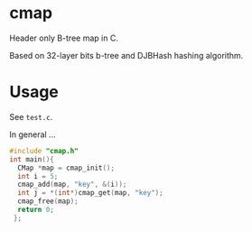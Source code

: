 # cmap
Header only B-tree map in C.

Based on 32-layer bits b-tree and DJBHash hashing algorithm.

# Usage

See `test.c`.

In general ...
```C
#include "cmap.h"
int main(){
  CMap *map = cmap_init();
  int i = 5;
  cmap_add(map, "key", &(i));
  int j = *(int*)cmap_get(map, "key");
  cmap_free(map);
  return 0;
 };
```
